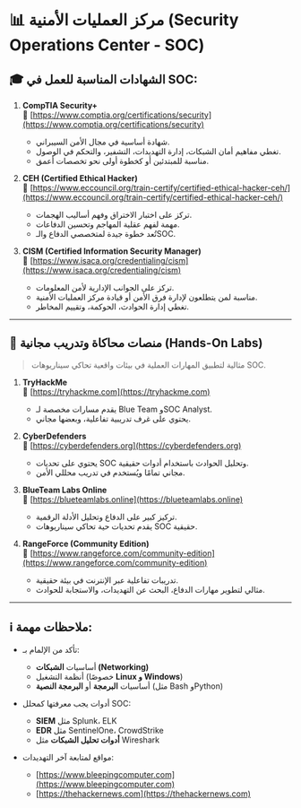 # 📊 مركز العمليات الأمنية (Security Operations Center - SOC)

## 🎓 الشهادات المناسبة للعمل في SOC:

1. **CompTIA Security+**  
   🔗 [https://www.comptia.org/certifications/security](https://www.comptia.org/certifications/security)  
   - شهادة أساسية في مجال الأمن السيبراني.  
   - تغطي مفاهيم أمان الشبكات، إدارة التهديدات، التشفير، والتحكم في الوصول.  
   - مناسبة للمبتدئين أو كخطوة أولى نحو تخصصات أعمق.

2. **CEH (Certified Ethical Hacker)**  
   🔗 [https://www.eccouncil.org/train-certify/certified-ethical-hacker-ceh/](https://www.eccouncil.org/train-certify/certified-ethical-hacker-ceh/)  
   - تركز على اختبار الاختراق وفهم أساليب الهجمات.  
   - مهمة لفهم عقلية المهاجم وتحسين الدفاعات.  
   - تُعد خطوة جيدة لمتخصصي الدفاع والـSOC.

3. **CISM (Certified Information Security Manager)**  
   🔗 [https://www.isaca.org/credentialing/cism](https://www.isaca.org/credentialing/cism)  
   - تركز على الجوانب الإدارية لأمن المعلومات.  
   - مناسبة لمن يتطلعون لإدارة فرق الأمن أو قيادة مركز العمليات الأمنية.  
   - تغطي إدارة الحوادث، الحوكمة، وتقييم المخاطر.

---

## 🧪 منصات محاكاة وتدريب مجانية (Hands-On Labs)

> مثالية لتطبيق المهارات العملية في بيئات واقعية تحاكي سيناريوهات SOC.

1. **TryHackMe**  
   🔗 [https://tryhackme.com](https://tryhackme.com)  
   - يقدم مسارات مخصصة لـ Blue Team وSOC Analyst.  
   - يحتوي على غرف تدريبية تفاعلية، وبعضها مجاني.

2. **CyberDefenders**  
   🔗 [https://cyberdefenders.org](https://cyberdefenders.org)  
   - يحتوي على تحديات SOC وتحليل الحوادث باستخدام أدوات حقيقية.  
   - مجاني تمامًا ويُستخدم في تدريب محللي الأمن.

3. **BlueTeam Labs Online**  
   🔗 [https://blueteamlabs.online](https://blueteamlabs.online)  
   - تركيز كبير على الدفاع وتحليل الأدلة الرقمية.  
   - يقدم تحديات حية تحاكي سيناريوهات SOC حقيقية.

4. **RangeForce (Community Edition)**  
   🔗 [https://www.rangeforce.com/community-edition](https://www.rangeforce.com/community-edition)  
   - تدريبات تفاعلية عبر الإنترنت في بيئة حقيقية.  
   - مثالي لتطوير مهارات الدفاع، البحث عن التهديدات، والاستجابة للحوادث.

---

## ℹ️ ملاحظات مهمة:

- تأكد من الإلمام بـ:
  - أساسيات **الشبكات (Networking)**  
  - أنظمة التشغيل (خصوصًا **Linux و Windows**)  
  - أساسيات **البرمجة** أو **البرمجة النصية** (مثل Bash وPython)

- أدوات يجب معرفتها كمحلل SOC:
  - **SIEM** مثل Splunk، ELK  
  - **EDR** مثل SentinelOne، CrowdStrike  
  - **أدوات تحليل الشبكات** مثل Wireshark

- مواقع لمتابعة آخر التهديدات:
  - [https://www.bleepingcomputer.com](https://www.bleepingcomputer.com)  
  - [https://thehackernews.com](https://thehackernews.com)
